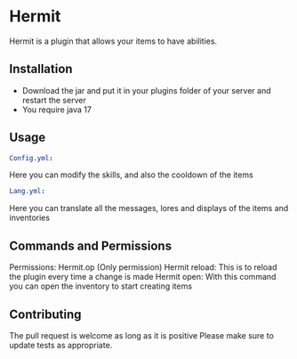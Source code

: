 # Hermit

Hermit is a plugin that allows your items to have abilities.

## Installation

- Download the jar and put it in your plugins folder of your server and restart the server
- You require java 17



## Usage

```yml
Config.yml:
```
Here you can modify the skills, and also the cooldown of the items
```yml
Lang.yml:
```
Here you can translate all the messages, lores and displays of the items and inventories

## Commands and Permissions
Permissions:
Hermit.op (Only permission)
Hermit reload:
This is to reload the plugin every time a change is made
Hermit open:
With this command you can open the inventory to start creating items

## Contributing
The pull request is welcome as long as it is positive
Please make sure to update tests as appropriate.
